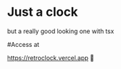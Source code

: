 # Just a clock

but a really good looking one with tsx


#Access at

https://retroclock.vercel.app 🚀
